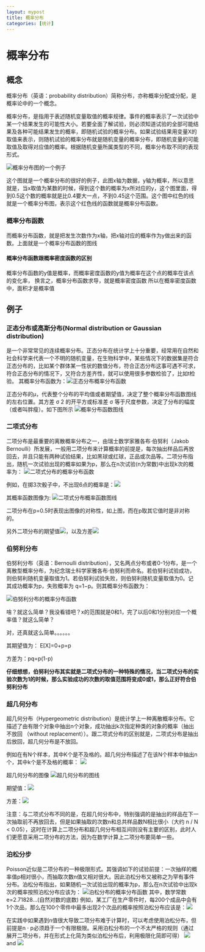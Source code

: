 ```yaml
---
layout: mypost
title: 概率分布
categories: [统计]
---
```


# 概率分布

## 概念

概率分布（英语：probability distribution）简称分布，亦称概率分配或分配，是概率论中的一个概念。

概率分布，是指用于表述随机变量取值的概率规律。事件的概率表示了一次试验中某一个结果发生的可能性大小。若要全面了解试验，则必须知道试验的全部可能结果及各种可能结果发生的概率，即随机试验的概率分布。如果试验结果用变量X的取值来表示，则随机试验的概率分布就是随机变量的概率分布，即随机变量的可能取值及取得对应值的概率。根据随机变量所属类型的不同，概率分布取不同的表现形式。

![概率分布图的一个例子](497784429941758.png)

这个图就是一个概率分布的很好的例子，此图x轴为数据，y轴为概率，所以意思就是，当x取值为某数的时候，得到这个数的概率为x所对应的y，这个图里面，得到0.5这个数的概率就是比0.4要大一点，不到0.45这个范围。这个图中红色的线就是一个概率分布图，表示这个红色线的函数就是概率分布函数。

### 概率分布函数

而概率分布函数，就是把发生次数作为x轴，把x轴对应的概率作为y做出来的函数。上面就是一个概率分布函数的图线

#### 概率分布函数跟概率密度函数的区别

概率分布函数的y值是概率，而概率密度函数的y值为概率在这个点的概率在该点的变化率，
换言之，概率分布函数求导，就是概率密度函数
所以在概率密度函数中，面积才是概率值

## 例子

### 正态分布或高斯分布(Normal distribution or Gaussian distribution)
是一个非常常见的连续概率分布。正态分布在统计学上十分重要，经常用在自然和社会科学来代表一个不明的随机变量，在生物科学中，某些情况下的数据集是符合正态分布的，比如某个群体某一性状的数值分布，符合正态分布这事可遇不可求，符合正态分布的情况下，又符合方差齐性，就可以使用很多参数检验了，比如t检验。
其概率分布函数为：![正态分布概率分布函数](221466493890162.png)

正态分布的μ，代表整个分布的平均值或者期望值，决定了整个概率分布函数图线的左右位置。其方差 σ 2 的开平方或标准差 σ 等于尺度参数，决定了分布的幅度（或者叫胖瘦）。如下图所示
![概率分布函数图线](444545122576804.png)

### 二项式分布

二项分布是最重要的离散概率分布之一，由瑞士数学家雅各布·伯努利（Jakob Bernoulli）所发展，一般用二项分布来计算概率的前提是，每次抽出样品后再放回去，并且只能有两种试验结果，比如黑球或红球，正品或次品等。二项分布指出，随机一次试验出现的概率如果为p，那么在n次试验(n为常数)中出现k次的概率为：
 ![二项式分布的概率分布函数](834417269392.png)

例如，在掷3次骰子中，不出现6点的概率是：![](427414799826915.png)

其概率函数图像为:
![二项式分布概率函数图线](323666008616007.png)

二项分布在p=0.5时表现出图像的对称性，如上图，而在p取其它值时是非对称的。

另外二项分布的期望值![](368845334941758.png)，以及方差![](59485598890162.png)

### 伯努利分布

伯努利分布（英语：Bernoulli distribution），又名两点分布或者0-1分布，是一个离散型概率分布，为纪念瑞士科学家雅各布·伯努利而命名。若伯努利试验成功，则伯努利随机变量取值为1。若伯努利试验失败，则伯努利随机变量取值为0。记其成功概率为p，失败概率为 q=1−p。则其概率分布函数为：

 ![伯努利分布的概率分布函数](305091522123282.png)

啥？就这么简单？我没看错吧？x的范围就是0和1，完了以后0和1分别对应一个概率值？就这么简单？

对，还真就这么简单。。。。。。

其期望值为： E⁡[X]=0+p=p

方差为：pq=p(1-p)

**仔细想想，伯努利分布其实就是二项式分布的一种特殊的情况，当二项式分布的实验次数为1的时候，那么实验成功的次数的取值范围将变成0或1，那么正好符合伯努利分布**

### 超几何分布

超几何分布（Hypergeometric distribution）是统计学上一种离散概率分布。它描述了由有限个对象中抽出n个对象，成功抽出k次指定种类的对象的概率（抽出不放回 （without replacement））。跟二项式分布的区别就是，二项式分布是抽出后放回，超几何分布是不放回。

例如在有N个样本，其中K个是不及格的。超几何分布描述了在该N个样本中抽出n个，其中k个是不及格的概率： ![](372064327576804.png)

超几何分布的图像
![超几何分布的图线](104335074937626.png)

期望值：![](213064884807812.png)

方差：![](359625916901952.png)

注意：与二项式分布不同的是，在超几何分布中，特别强调的是抽出的样品在下一次抽取前不再放回去，但是如果抽取的次数n和总共样品数N相比很小（大约 n / N < 0.05），这时在计算上二项分布和超几何分布相互间则没有主要的区别，此时人们更愿意采用二项分布的方法，因为在数学计算上二项分布要简单一些。 

### 泊松分步

Poisson近似是二项分布的一种极限形式。其强调如下的试验前提：一次抽样的概率值p相对很小，而抽取次数n值又相对很大。因此泊松分布又被称之为罕有事件分布。泊松分布指出，如果随机一次试验出现的概率为p，那么在n次试验中出现k次的概率按照泊松分布应该为： 
![泊松分布的概率分布函数](540635812523492.png)
其中，数学常数e=2.71828...(自然对数的底数)
例如，某工厂在生产零件时，每200个成品中会有1个次品，那么在100个零件中最多出现2个次品的概率按照泊松分布应该是：![](533267023649328.png)

在实践中如果遇到n值很大导致二项分布难于计算时，可以考虑使用泊松分布，但前提是n ⋅ p必须趋于一个有限极限。采用泊松分布的一个不太严格的规则（通过展开二项分布，并在形式上化简为类似泊松分布后，利用极限化简即可得）
![](143871759752270.png) and ![](463181292357034.png)
